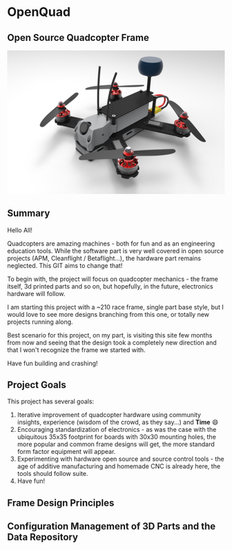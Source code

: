 # OpenQuad
## Open Source Quadcopter Frame ##
![alt tag](https://github.com/MikeKilo/OpenQuad/blob/master/MK210.40.jpg)
## Summary ##
Hello All!

Quadcopters are amazing machines - both for fun and as an engineering education tools. 
While the software part is very well covered in open source projects (APM, Cleanflight / Betaflight...), the hardware part remains neglected. This GIT aims to change that!

To begin with, the project will focus on quadcopter mechanics - the frame itself, 3d printed parts and so on, but hopefully, in the future, electronics hardware will follow. 

I am starting this project with a ~210 race frame, single part base style, but I would love to see more designs branching from this one, or totally new projects running along.

Best scenario for this project, on my part, is visiting this site few months from now and seeing that the design took a completely new direction and that I won't recognize the frame we started with.

Have fun building and crashing!

## Project Goals ##
This project has several goals:

1. Iterative improvement of quadcopter hardware using community insights, experience (wisdom of the crowd, as they say...) and **Time** :smile:
2. Encouraging standardization of electronics - as was the case with the ubiquitous 35x35 footprint for boards with 30x30 mounting holes, the more popular and common frame designs will get, the more standard form factor equipment will appear.
3. Experimenting with hardware open source and source control tools - the age of additive manufacturing and homemade CNC is already here, the tools should follow suite.
3. Have fun!

## Frame Design Principles ##

## Configuration Management of 3D Parts and the Data Repository ##
